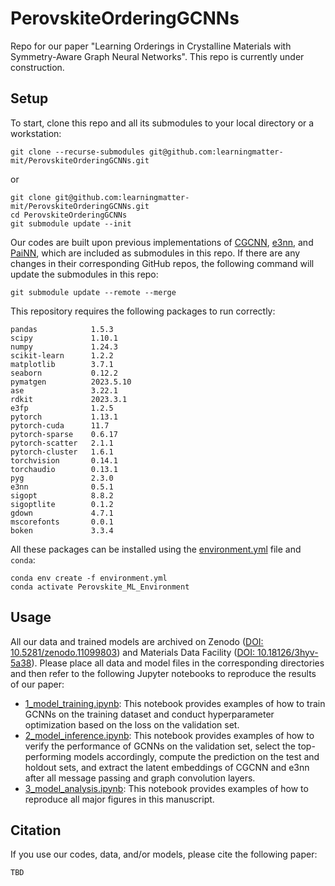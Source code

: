 # PerovskiteOrderingGCNNs

Repo for our paper "Learning Orderings in Crystalline Materials with Symmetry-Aware Graph Neural Networks". This repo is currently under construction.

## Setup

To start, clone this repo and all its submodules to your local directory or a workstation:

```
git clone --recurse-submodules git@github.com:learningmatter-mit/PerovskiteOrderingGCNNs.git
```

or

```
git clone git@github.com:learningmatter-mit/PerovskiteOrderingGCNNs.git
cd PerovskiteOrderingGCNNs
git submodule update --init
```

Our codes are built upon previous implementations of [CGCNN](https://github.com/learningmatter-mit/PerovskiteOrderingGCNNs_cgcnn/tree/af4c0bf6606da1b46887ed8c29521d199d5e2798), [e3nn](https://github.com/learningmatter-mit/PerovskiteOrderingGCNNs_e3nn/tree/408b90e922a2a9c7bae2ad95433aae97d1a58494), and [PaiNN](https://github.com/learningmatter-mit/PerovskiteOrderingGCNNs_painn/tree/e7980a52af4936addc5fb03dbc50d4fc74fe98fc), which are included as submodules in this repo. If there are any changes in their corresponding GitHub repos, the following command will update the submodules in this repo:

```
git submodule update --remote --merge
```

This repository requires the following packages to run correctly:

```
pandas            1.5.3
scipy             1.10.1
numpy             1.24.3
scikit-learn      1.2.2
matplotlib        3.7.1
seaborn           0.12.2
pymatgen          2023.5.10
ase               3.22.1
rdkit             2023.3.1
e3fp              1.2.5
pytorch           1.13.1
pytorch-cuda      11.7
pytorch-sparse    0.6.17
pytorch-scatter   2.1.1
pytorch-cluster   1.6.1
torchvision       0.14.1
torchaudio        0.13.1
pyg               2.3.0
e3nn              0.5.1
sigopt            8.8.2
sigoptlite        0.1.2
gdown             4.7.1
mscorefonts       0.0.1
boken             3.3.4
```

All these packages can be installed using the [environment.yml](environment.yml) file and `conda`:

```
conda env create -f environment.yml
conda activate Perovskite_ML_Environment
```

## Usage

All our data and trained models are archived on Zenodo ([DOI: 10.5281/zenodo.11099803](https://doi.org/10.5281/zenodo.11099803)) and Materials Data Facility ([DOI: 10.18126/3hyv-5a38](https://doi.org/10.18126/3hyv-5a38)). Please place all data and model files in the corresponding directories and then refer to the following Jupyter notebooks to reproduce the results of our paper:

- [1_model_training.ipynb](1_model_training.ipynb): This notebook provides examples of how to train GCNNs on the training dataset and conduct hyperparameter optimization based on the loss on the validation set.
- [2_model_inference.ipynb](2_model_inference.ipynb): This notebook provides examples of how to verify the performance of GCNNs on the validation set, select the top-performing models accordingly, compute the prediction on the test and holdout sets, and extract the latent embeddings of CGCNN and e3nn after all message passing and graph convolution layers.
- [3_model_analysis.ipynb](3_model_analysis.ipynb): This notebook provides examples of how to reproduce all major figures in this manuscript.

## Citation
If you use our codes, data, and/or models, please cite the following paper:
```
TBD
```
